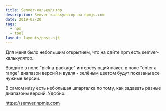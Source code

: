 ```yaml
---
title: Semver-калькулятор
description: Semver-калькулятор на npmjs.com
date: 2019-02-20
tags:
  - npm
  - tool
layout: layouts/post.njk
---
```

Для меня было небольшим открытием, что на сайте npm есть semver-калькулятор.

Вводите в поле "pick a package" интересующий пакет, в поле "enter a range" диапазон версий и вуаля - зелёным цветом будут показаны все нужные версии.

В самом низу есть небольшая шпаргалка по тому, как задавать разные диапазоны версий. Удобно.

https://semver.npmjs.com 
